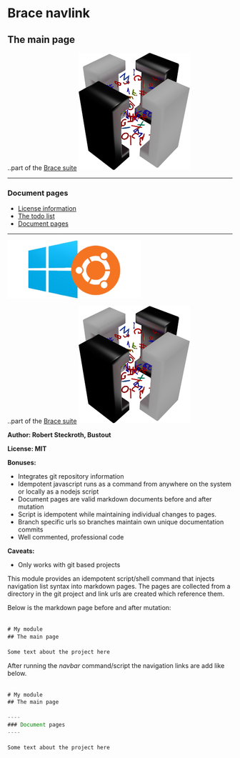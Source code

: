 # Brace navlink 
## The main page

..part of the [Brace suite](https://github.com/restarian/restarian/blob/master/brace/README.md)
![Brace](https://raw.githubusercontent.com/restarian/restarian/master/brace/doc/image/brace_logo_small.png)

----
### Document pages
* [License information](https://github.com/restarian/brace_navlink/blob/master/doc/license.md)
* [The todo list](https://github.com/restarian/brace_navlink/blob/master/doc/todo.md)
* [Document pages](https://github.com/restarian/brace_navlink/blob/master/doc/usage.md)

----

[![Bash on Windows](https://raw.githubusercontent.com/restarian/restarian/master/doc/image/ubuntu_windows_logo.png)](https://github.com/Microsoft/BashOnWindows)

..part of the [Brace suite](https://github.com/restarian/restarian/blob/master/brace/README.md)
![Brace](https://raw.githubusercontent.com/restarian/restarian/master/brace/doc/image/brace_logo_small.png)

**Author: Robert Steckroth, Bustout**

**License: MIT**

**Bonuses:**
* Integrates git repository information
* Idempotent javascript runs as a command from anywhere on the system or locally as a nodejs script 
* Document pages are valid markdown documents before and after mutation 
* Script is idempotent while maintaining individual changes to pages.
* Branch specific urls so branches maintain own unique documentation commits
* Well commented, professional code

**Caveats:**
  * Only works with git based projects

This module provides an idempotent script/shell command that injects navigation list syntax into markdown pages. The pages are collected from a directory in the git project and link urls are created which reference them.

Below is the markdown page before and after mutation:

```javascript

# My module
## The main page

Some text about the project here
```
After running the *navbar* command/script the navigation links are add like below.

```javascript

# My module
## The main page

----
### Document pages
----

Some text about the project here
```


